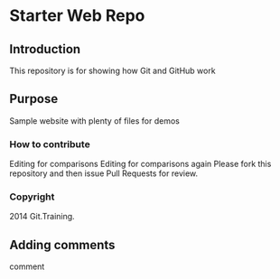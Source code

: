 # Starter Web Repo

## Introduction
This repository is for showing how Git and GitHub work

## Purpose
Sample website with plenty of files for demos

### How to contribute

Editing for comparisons
Editing for comparisons again
Please fork this repository and then issue Pull Requests for review.

### Copyright

2014 Git.Training.


## Adding comments
comment
